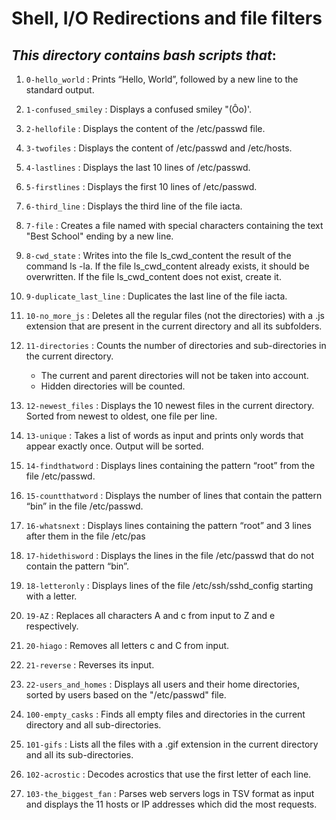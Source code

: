 
# Shell, I/O Redirections and file filters

*This directory contains bash scripts that*:
---
1. `0-hello_world` : Prints “Hello, World”, followed by a new line to the standard output. 

2. `1-confused_smiley` : Displays a confused smiley "(Ôo)'.

3. `2-hellofile` : Displays the content of the /etc/passwd file.

4. `3-twofiles` : Displays the content of /etc/passwd and /etc/hosts.

5. `4-lastlines` : Displays the last 10 lines of /etc/passwd.

6. `5-firstlines` : Displays the first 10 lines of /etc/passwd.

7. `6-third_line` : Displays the third line of the file iacta.

8. `7-file` : Creates a file named with special characters containing the text "Best School" ending by a new line.

9. `8-cwd_state` : Writes into the file ls_cwd_content the result of the command ls -la. If the file ls_cwd_content already exists, it should be overwritten. If the file ls_cwd_content does not exist, create it.

10. `9-duplicate_last_line` : Duplicates the last line of the file iacta.

11. `10-no_more_js` : Deletes all the regular files (not the directories) with a .js extension that are present in the current directory and all its subfolders.

12. `11-directories` : Counts the number of directories and sub-directories in the current directory.
	* The current and parent directories will not be taken into account.
	* Hidden directories will be counted.

13. `12-newest_files` : Displays the 10 newest files in the current directory. Sorted from newest to oldest, one file per line.

14. `13-unique` : Takes a list of words as input and prints only words that appear exactly once. Output will be sorted.

15. `14-findthatword` : Displays lines containing the pattern “root” from the file /etc/passwd.

16. `15-countthatword` : Displays the number of lines that contain the pattern “bin” in the file /etc/passwd.

17. `16-whatsnext` : Displays lines containing the pattern “root” and 3 lines after them in the file /etc/pas
18. `17-hidethisword` : Displays the lines in the file /etc/passwd that do not contain the pattern “bin”.

19. `18-letteronly` : Displays lines of the file /etc/ssh/sshd_config starting with a letter.

20. `19-AZ` : Replaces all characters A and c from input to Z and e respectively.

21. `20-hiago` : Removes all letters c and C from input.

22. `21-reverse` : Reverses its input.

23. `22-users_and_homes` : Displays all users and their home directories, sorted by users based on the "/etc/passwd" file.

24. `100-empty_casks` : Finds all empty files and directories in the current directory and all sub-directories.

25. `101-gifs` : Lists all the files with a .gif extension in the current directory and all its sub-directories.

26. `102-acrostic` : Decodes acrostics that use the first letter of each line.

27. `103-the_biggest_fan` : Parses web servers logs in TSV format as input and displays the 11 hosts or IP addresses which did the most requests.
